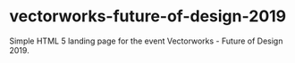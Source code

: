 # vectorworks-future-of-design-2019
 Simple HTML 5 landing page for the event Vectorworks - Future of Design 2019.
